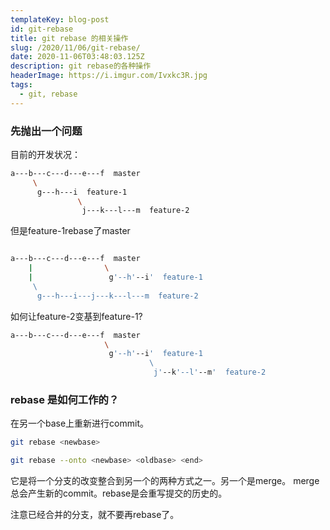 ```yaml
---
templateKey: blog-post
id: git-rebase
title: git rebase 的相关操作
slug: /2020/11/06/git-rebase/
date: 2020-11-06T03:48:03.125Z
description: git rebase的各种操作
headerImage: https://i.imgur.com/Ivxkc3R.jpg
tags:
  - git, rebase
---
```


### 先抛出一个问题
目前的开发状况：
``` bash
a---b---c---d---e---f  master
     \
      g---h---i  feature-1
               \
                j---k---l---m  feature-2
```
但是feature-1rebase了master
``` bash

a---b---c---d---e---f  master
    |                \
    |                 g'--h'--i'  feature-1
     \
      g---h---i---j---k---l---m  feature-2
```
如何让feature-2变基到feature-1?
``` bash
a---b---c---d---e---f  master
                     \
                      g'--h'--i'  feature-1
                               \
                                j'--k'--l'--m'  feature-2

```
### rebase 是如何工作的？
在另一个base上重新进行commit。

``` bash
git rebase <newbase>

git rebase --onto <newbase> <oldbase> <end>

```
它是将一个分支的改变整合到另一个的两种方式之一。另一个是merge。
merge总会产生新的commit。rebase是会重写提交的历史的。



注意已经合并的分支，就不要再rebase了。


